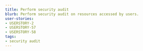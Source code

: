 ```yaml
---
title: Perform security audit
blurb: Perform security audit on resources accessed by users.
user-stories:
- USERSTORY-2
- USERSTORY-57
- USERSTORY-58
tags:
- security audit
---
```

